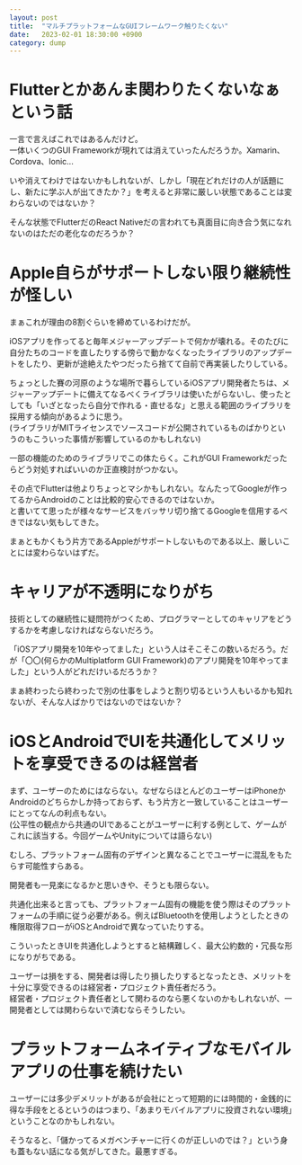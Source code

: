 ```yaml
---
layout: post
title:  "マルチプラットフォームなGUIフレームワーク触りたくない"
date:   2023-02-01 18:30:00 +0900
category: dump
---
```


# Flutterとかあんま関わりたくないなぁという話
一言で言えばこれではあるんだけど。  
一体いくつのGUI Frameworkが現れては消えていったんだろうか。Xamarin、Cordova、Ionic...

いや消えてわけではないかもしれないが、しかし「現在どれだけの人が話題にし、新たに学ぶ人が出てきたか？」を考えると非常に厳しい状態であることは変わらないのではないか？

そんな状態でFlutterだのReact Nativeだの言われても真面目に向き合う気になれないのはただの老化なのだろうか？

# Apple自らがサポートしない限り継続性が怪しい
まぁこれが理由の8割ぐらいを締めているわけだが。

iOSアプリを作ってると毎年メジャーアップデートで何かが壊れる。そのたびに自分たちのコードを直したりする傍らで動かなくなったライブラリのアップデートをしたり、更新が途絶えたやつだったら捨てて自前で再実装したりしている。

ちょっとした賽の河原のような場所で暮らしているiOSアプリ開発者たちは、メジャーアップデートに備えてなるべくライブラリは使いたがらないし、使ったとしても「いざとなったら自分で作れる・直せるな」と思える範囲のライブラリを採用する傾向があるように思う。  
(ライブラリがMITライセンスでソースコードが公開されているものばかりというのもこういった事情が影響しているのかもしれない)

一部の機能のためのライブラリでこの体たらく。これがGUI Frameworkだったらどう対処すればいいのか正直検討がつかない。

その点でFlutterは他よりちょっとマシかもしれない。なんたってGoogleが作ってるからAndroidのことは比較的安心できるのではないか。  
と書いてて思ったが様々なサービスをバッサリ切り捨てるGoogleを信用するべきではない気もしてきた。

まぁともかくもう片方であるAppleがサポートしないものである以上、厳しいことには変わらないはずだ。

# キャリアが不透明になりがち

技術としての継続性に疑問符がつくため、プログラマーとしてのキャリアをどうするかを考慮しなければならないだろう。

「iOSアプリ開発を10年やってました」という人はそこそこの数いるだろう。だが「〇〇(何らかのMultiplatform GUI Framework)のアプリ開発を10年やってました」という人がどれだけいるだろうか？

まぁ終わったら終わったで別の仕事をしようと割り切るという人もいるかも知れないが、そんな人ばかりではないのではないか？

# iOSとAndroidでUIを共通化してメリットを享受できるのは経営者
まず、ユーザーのためにはならない。なぜならほとんどのユーザーはiPhoneかAndroidのどちらかしか持っておらず、もう片方と一致していることはユーザーにとってなんの利点もない。  
(公平性の観点から共通のUIであることがユーザーに利する例として、ゲームがこれに該当する。今回ゲームやUnityについては語らない)

むしろ、プラットフォーム固有のデザインと異なることでユーザーに混乱をもたらす可能性すらある。

開発者も一見楽になるかと思いきや、そうとも限らない。

共通化出来ると言っても、プラットフォーム固有の機能を使う際はそのプラットフォームの手順に従う必要がある。例えばBluetoothを使用しようとしたときの権限取得フローがiOSとAndroidで異なっていたりする。

こういったときUIを共通化しようとすると結構難しく、最大公約数的・冗長な形になりがちである。

ユーザーは損をする、開発者は得したり損したりするとなったとき、メリットを十分に享受できるのは経営者・プロジェクト責任者だろう。  
経営者・プロジェクト責任者として関わるのなら悪くないのかもしれないが、一開発者としては関わらないで済むならそうしたい。

# プラットフォームネイティブなモバイルアプリの仕事を続けたい
ユーザーには多少デメリットがあるが会社にとって短期的には時間的・金銭的に得な手段をとるというのはつまり、「あまりモバイルアプリに投資されない環境」ということなのかもしれない。

そうなると、「儲かってるメガベンチャーに行くのが正しいのでは？」という身も蓋もない話になる気がしてきた。最悪すぎる。
